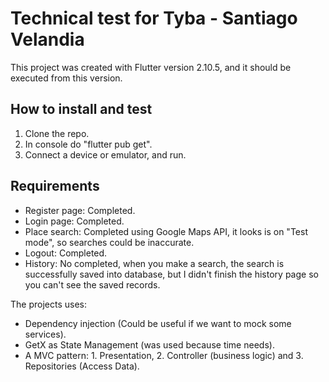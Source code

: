 # Technical test for Tyba - Santiago Velandia

This project was created with Flutter version 2.10.5, and it should be executed from this
version.

## How to install and test
1. Clone the repo.
2. In console do "flutter pub get".
3. Connect a device or emulator, and run.

## Requirements

- Register page: Completed.
- Login page: Completed.
- Place search: Completed using Google Maps API, it looks is on "Test mode", so searches could be inaccurate.
- Logout: Completed.
- History: No completed, when you make a search, the search is successfully saved into database, but I didn't finish the history page so you can't see the saved records.

The projects uses:
- Dependency injection (Could be useful if we want to mock some services).
- GetX as State Management (was used because time needs).
- A MVC pattern: 1. Presentation, 2. Controller (business logic) and 3. Repositories (Access Data).